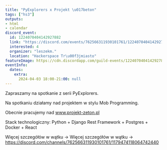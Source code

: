 ```yaml
---
title: "PyExplorers x Projekt \u017beton"
tags: ["hs3"]
outputs:
- html
- calendar
discord_event:
  id: 1224070404142927882
  link: "https://discord.com/events/762566311930101761/1224070404142927882"
  interested: 4
  organizer: "leszekm."
  location: "Hackerspace Tr\u00f3jmiasto"
featureImage: https://cdn.discordapp.com/guild-events/1224070404142927882/d2260e3368a58ee75a6d2018025e6c11.png?size=1024
eventInfo:
  dates:
    extra:
      2024-04-03 18:00-21:00: null
---
```

Zapraszamy na spotkanie z serii PyExplorers.

Na spotkaniu działamy nad projektem w stylu Mob Programming.

Obecnie pracujemy nad www.projekt-zeton.pl

Stack technologiczny: Python + Django Rest Framework + Postgres + Docker + React

Więcej szczegółów w wątku -> ⁠Więcej szczegółów w wątku -> https://discord.com/channels/762566311930101761/1179474118064742440

